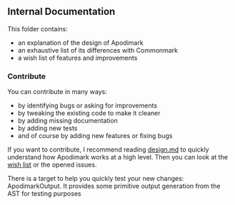 ## Internal Documentation

This folder contains:
- an explanation of the design of Apodimark
- an exhaustive list of its differences with Commonmark
- a wish list of features and improvements

### Contribute

You can contribute in many ways:
- by identifying bugs or asking for improvements
- by tweaking the existing code to make it cleaner
- by adding missing documentation
- by adding new tests
- and of course by adding new features or fixing bugs

If you want to contribute, I recommend reading [design.md](design.md) to quickly understand how Apodimark works at a high level. Then you can look at the [wish list](wish-list.md) or the opened issues.

There is a target to help you quickly test your new changes: ApodimarkOutput. It provides some primitive output generation from the AST for testing purposes
